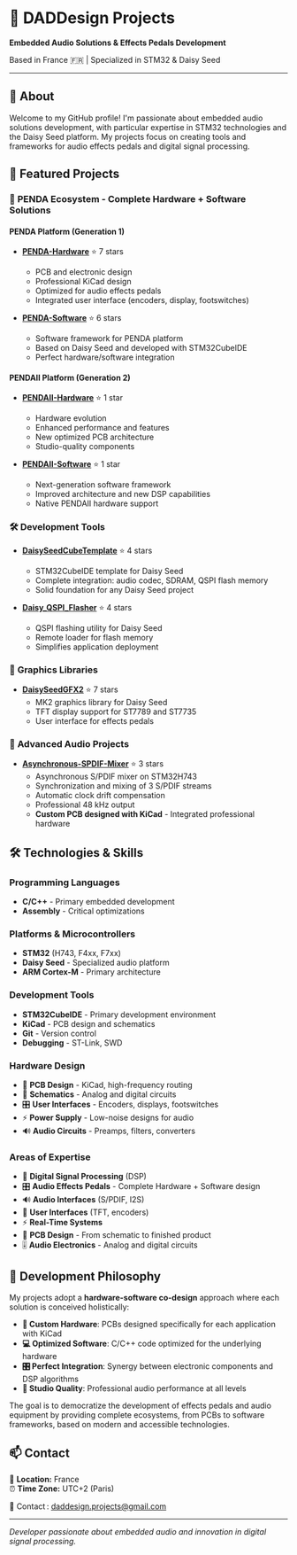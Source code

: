 # 🎵 DADDesign Projects

**Embedded Audio Solutions & Effects Pedals Development**

Based in France 🇫🇷 | Specialized in STM32 & Daisy Seed

---

## 👋 About

Welcome to my GitHub profile! I'm passionate about embedded audio solutions development, with particular expertise in STM32 technologies and the Daisy Seed platform. My projects focus on creating tools and frameworks for audio effects pedals and digital signal processing.

## 🚀 Featured Projects

### 🔧 **PENDA Ecosystem - Complete Hardware + Software Solutions**

#### **PENDA Platform (Generation 1)**
- **[PENDA-Hardware](https://github.com/DADDesign-Projects/PENDA-Hardware)** ⭐ 7 stars
  - PCB and electronic design
  - Professional KiCad design
  - Optimized for audio effects pedals
  - Integrated user interface (encoders, display, footswitches)
  
- **[PENDA-Software](https://github.com/DADDesign-Projects/PENDA-Software)** ⭐ 6 stars
  - Software framework for PENDA platform
  - Based on Daisy Seed and developed with STM32CubeIDE
  - Perfect hardware/software integration

#### **PENDAII Platform (Generation 2)**
- **[PENDAII-Hardware](https://github.com/DADDesign-Projects/PENDAII-Hardware)** ⭐ 1 star
  - Hardware evolution
  - Enhanced performance and features
  - New optimized PCB architecture
  - Studio-quality components
  
- **[PENDAII-Software](https://github.com/DADDesign-Projects/PENDAII-Software)** ⭐ 1 star
  - Next-generation software framework
  - Improved architecture and new DSP capabilities
  - Native PENDAII hardware support

### 🛠️ **Development Tools**

- **[DaisySeedCubeTemplate](https://github.com/DADDesign-Projects/DaisySeedCubeTemplate)** ⭐ 4 stars
  - STM32CubeIDE template for Daisy Seed
  - Complete integration: audio codec, SDRAM, QSPI flash memory
  - Solid foundation for any Daisy Seed project

- **[Daisy_QSPI_Flasher](https://github.com/DADDesign-Projects/Daisy_QSPI_Flasher)** ⭐ 4 stars
  - QSPI flashing utility for Daisy Seed
  - Remote loader for flash memory
  - Simplifies application deployment

### 🎨 **Graphics Libraries**

- **[DaisySeedGFX2](https://github.com/DADDesign-Projects/DaisySeedGFX2)** ⭐ 7 stars
  - MK2 graphics library for Daisy Seed
  - TFT display support for ST7789 and ST7735
  - User interface for effects pedals

### 🎵 **Advanced Audio Projects**

- **[Asynchronous-SPDIF-Mixer](https://github.com/DADDesign-Projects/Asynchronous-SPDIF-Mixer)** ⭐ 3 stars
  - Asynchronous S/PDIF mixer on STM32H743
  - Synchronization and mixing of 3 S/PDIF streams
  - Automatic clock drift compensation
  - Professional 48 kHz output
  - **Custom PCB designed with KiCad** - Integrated professional hardware

## 🛠️ Technologies & Skills

### Programming Languages
- **C/C++** - Primary embedded development
- **Assembly** - Critical optimizations

### Platforms & Microcontrollers
- **STM32** (H743, F4xx, F7xx)
- **Daisy Seed** - Specialized audio platform
- **ARM Cortex-M** - Primary architecture

### Development Tools
- **STM32CubeIDE** - Primary development environment
- **KiCad** - PCB design and schematics
- **Git** - Version control
- **Debugging** - ST-Link, SWD

### Hardware Design
- 🔌 **PCB Design** - KiCad, high-frequency routing
- 📐 **Schematics** - Analog and digital circuits
- 🎛️ **User Interfaces** - Encoders, displays, footswitches
- ⚡ **Power Supply** - Low-noise designs for audio
- 🔊 **Audio Circuits** - Preamps, filters, converters

### Areas of Expertise
- 🎵 **Digital Signal Processing** (DSP)
- 🎛️ **Audio Effects Pedals** - Complete Hardware + Software design
- 🔊 **Audio Interfaces** (S/PDIF, I2S)
- 📱 **User Interfaces** (TFT, encoders)
- ⚡ **Real-Time Systems**
- 🔌 **PCB Design** - From schematic to finished product
- 🎚️ **Audio Electronics** - Analog and digital circuits



## 🎯 Development Philosophy

My projects adopt a **hardware-software co-design** approach where each solution is conceived holistically:

- **🔌 Custom Hardware**: PCBs designed specifically for each application with KiCad
- **💻 Optimized Software**: C/C++ code optimized for the underlying hardware  
- **🎛️ Perfect Integration**: Synergy between electronic components and DSP algorithms
- **🎵 Studio Quality**: Professional audio performance at all levels

The goal is to democratize the development of effects pedals and audio equipment by providing complete ecosystems, from PCBs to software frameworks, based on modern and accessible technologies.

## 📫 Contact

📍 **Location:** France  
⏰ **Time Zone:** UTC+2 (Paris)

📧 Contact : daddesign.projects@gmail.com

---

*Developer passionate about embedded audio and innovation in digital signal processing.*
